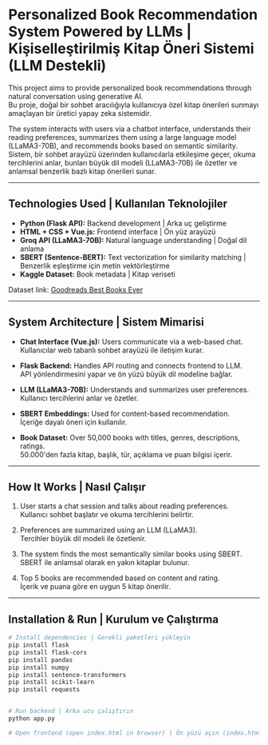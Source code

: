 #  Personalized Book Recommendation System Powered by LLMs | Kişiselleştirilmiş Kitap Öneri Sistemi (LLM Destekli)

This project aims to provide personalized book recommendations through natural conversation using generative AI.  
Bu proje, doğal bir sohbet aracılığıyla kullanıcıya özel kitap önerileri sunmayı amaçlayan bir üretici yapay zeka sistemidir.

The system interacts with users via a chatbot interface, understands their reading preferences, summarizes them using a large language model (LLaMA3-70B), and recommends books based on semantic similarity.  
Sistem, bir sohbet arayüzü üzerinden kullanıcılarla etkileşime geçer, okuma tercihlerini anlar, bunları büyük dil modeli (LLaMA3-70B) ile özetler ve anlamsal benzerlik bazlı kitap önerileri sunar.

---

##  Technologies Used | Kullanılan Teknolojiler

- **Python (Flask API):** Backend development | Arka uç geliştirme
- **HTML + CSS + Vue.js:** Frontend interface | Ön yüz arayüzü
- **Groq API (LLaMA3-70B):** Natural language understanding | Doğal dil anlama
- **SBERT (Sentence-BERT):** Text vectorization for similarity matching | Benzerlik eşleştirme için metin vektörleştirme
- **Kaggle Dataset:** Book metadata | Kitap veriseti

Dataset link: [Goodreads Best Books Ever](https://www.kaggle.com/datasets/arnabchaki/goodreads-best-books-ever)

---

##  System Architecture | Sistem Mimarisi

- **Chat Interface (Vue.js):** Users communicate via a web-based chat.  
  Kullanıcılar web tabanlı sohbet arayüzü ile iletişim kurar.

- **Flask Backend:** Handles API routing and connects frontend to LLM.  
  API yönlendirmesini yapar ve ön yüzü büyük dil modeline bağlar.

- **LLM (LLaMA3-70B):** Understands and summarizes user preferences.  
  Kullanıcı tercihlerini anlar ve özetler.

- **SBERT Embeddings:** Used for content-based recommendation.  
  İçeriğe dayalı öneri için kullanılır.

- **Book Dataset:** Over 50,000 books with titles, genres, descriptions, ratings.  
  50.000'den fazla kitap, başlık, tür, açıklama ve puan bilgisi içerir.

---

##  How It Works | Nasıl Çalışır

1. User starts a chat session and talks about reading preferences.  
   Kullanıcı sohbet başlatır ve okuma tercihlerini belirtir.

2. Preferences are summarized using an LLM (LLaMA3).  
   Tercihler büyük dil modeli ile özetlenir.

3. The system finds the most semantically similar books using SBERT.  
   SBERT ile anlamsal olarak en yakın kitaplar bulunur.

4. Top 5 books are recommended based on content and rating.  
   İçerik ve puana göre en uygun 5 kitap önerilir.

---

##  Installation & Run | Kurulum ve Çalıştırma

```bash
# Install dependencies | Gerekli paketleri yükleyin
pip install flask
pip install flask-cors
pip install pandas
pip install numpy
pip install sentence-transformers
pip install scikit-learn
pip install requests


# Run backend | Arka ucu çalıştırın
python app.py

# Open frontend (open index.html in browser) | Ön yüzü açın (index.html dosyasını tarayıcıda açın)
